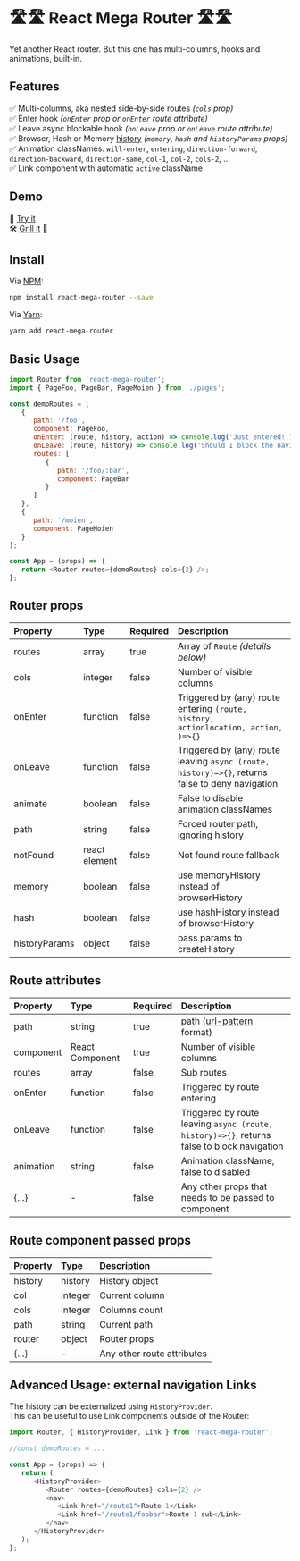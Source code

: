 # 🛣🛣 React Mega Router 🛣🛣

Yet another React router. But this one has multi-columns, hooks and animations, built-in.

## Features

✅ Multi-columns, aka nested side-by-side routes _(`cols` prop)_ \
✅ Enter hook _(`onEnter` prop or `onEnter` route attribute)_ \
✅ Leave async blockable hook _(`onLeave` prop or `onLeave` route attribute)_ \
✅ Browser, Hash or Memory [history](https://www.npmjs.com/package/history) _(`memory`, `hash` and `historyParams` props)_ \
✅ Animation classNames: `will-enter`, `entering`, `direction-forward`, `direction-backward`, `direction-same`, `col-1`, `col-2`, `cols-2`, ... \
✅ Link component with automatic `active` className

## Demo

👀 [Try it](https://9uso1.csb.app/)\
🛠 [Grill it](https://codesandbox.io/s/react-mega-router-9uso1) 🔨

## Install

Via [NPM](https://docs.npmjs.com/):

```bash
npm install react-mega-router --save
```

Via [Yarn](https://yarnpkg.com/en/):

```bash
yarn add react-mega-router
```

## Basic Usage

```javascript
import Router from 'react-mega-router';
import { PageFoo, PageBar, PageMoien } from './pages';

const demoRoutes = [
   {
      path: '/foo',
      component: PageFoo,
      onEnter: (route, history, action) => console.log('Just entered!'),
      onLeave: (route, history) => console.log('Should I block the navigation?'),
      routes: [
         {
            path: '/foo/:bar',
            component: PageBar
         }
      ]
   },
   {
      path: '/moien',
      component: PageMoien
   }
];

const App = (props) => {
   return <Router routes={demoRoutes} cols={2} />;
};
```

## Router props

| Property      | Type          | Required | Description                                                                                     |
| :------------ | :------------ | :------- | :---------------------------------------------------------------------------------------------- |
| routes        | array         | true     | Array of `Route` _(details below)_                                                              |
| cols          | integer       | false    | Number of visible columns                                                                       |
| onEnter       | function      | false    | Triggered by (any) route entering `(route, history, actionlocation, action, )=>{}`              |
| onLeave       | function      | false    | Triggered by (any) route leaving `async (route, history)=>{}`, returns false to deny navigation |
| animate       | boolean       | false    | False to disable animation classNames                                                           |
| path          | string        | false    | Forced router path, ignoring history                                                            |
| notFound      | react element | false    | Not found route fallback                                                                        |
| memory        | boolean       | false    | use memoryHistory instead of browserHistory                                                     |
| hash          | boolean       | false    | use hashHistory instead of browserHistory                                                       |
| historyParams | object        | false    | pass params to createHistory                                                                    |

## Route attributes

| Property  | Type            | Required | Description                                                                                |
| :-------- | :-------------- | :------- | :----------------------------------------------------------------------------------------- |
| path      | string          | true     | path ([url-pattern](https://www.npmjs.com/package/url-pattern) format)                     |
| component | React Component | true     | Number of visible columns                                                                  |
| routes    | array           | false    | Sub routes                                                                                 |
| onEnter   | function        | false    | Triggered by route entering                                                                |
| onLeave   | function        | false    | Triggered by route leaving `async (route, history)=>{}`, returns false to block navigation |
| animation | string          | false    | Animation className, false to disabled                                                     |
| {...}     | -               | false    | Any other props that needs to be passed to component                                       |

## Route component passed props

| Property | Type    | Description                |
| :------- | :------ | :------------------------- |
| history  | history | History object             |
| col      | integer | Current column             |
| cols     | integer | Columns count              |
| path     | string  | Current path               |
| router   | object  | Router props               |
| {...}    | -       | Any other route attributes |

## Advanced Usage: external navigation Links

The history can be externalized using `HistoryProvider`. \
This can be useful to use Link components outside of the Router:

```javascript
import Router, { HistoryProvider, Link } from 'react-mega-router';

//const demoRoutes = ...

const App = (props) => {
   return (
      <HistoryProvider>
         <Router routes={demoRoutes} cols={2} />
         <nav>
            <Link href="/route1">Route 1</Link>
            <Link href="/route1/foobar">Route 1 sub</Link>
         </nav>
      </HistoryProvider>
   );
};
```
